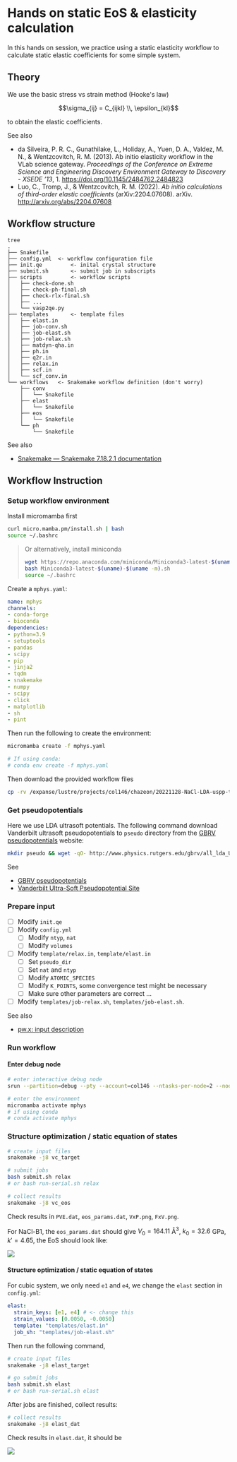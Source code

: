 # Hands on static EoS & elasticity calculation

In this hands on session, we practice using a static elasticity workflow to calculate static elastic coefficients for some simple system.

## Theory

We use the basic stress vs strain method (Hooke's law)

$$\sigma_{ij} = C_{ijkl} \\, \epsilon_{kl}$$

to obtain the elastic coefficients.

See also

- da Silveira, P. R. C., Gunathilake, L., Holiday, A., Yuen, D. A., Valdez, M. N., & Wentzcovitch, R. M. (2013). Ab initio elasticity workflow in the VLab science gateway. *Proceedings of the Conference on Extreme Science and Engineering Discovery Environment Gateway to Discovery - XSEDE ’13*, 1. https://doi.org/10.1145/2484762.2484823
- Luo, C., Tromp, J., & Wentzcovitch, R. M. (2022). *Ab initio calculations of third-order elastic coefficients* (arXiv:2204.07608). arXiv. http://arxiv.org/abs/2204.07608

## Workflow structure

```
tree
.
├── Snakefile
├── config.yml 	<- workflow configuration file
├── init.qe			<- inital crystal structure
├── submit.sh		<- submit job in subscripts
├── scripts			<- workflow scripts
│   ├── check-done.sh
│   ├── check-ph-final.sh
│   ├── check-rlx-final.sh
│   ├── ...
│   └── vasp2qe.py
├── templates		<- template files
│   ├── elast.in
│   ├── job-conv.sh
│   ├── job-elast.sh
│   ├── job-relax.sh
│   ├── matdyn-qha.in
│   ├── ph.in
│   ├── q2r.in
│   ├── relax.in
│   ├── scf.in
│   └── scf_conv.in
└── workflows 	<- Snakemake workflow definition (don't worry) 
    ├── conv
    │   └── Snakefile
    ├── elast
    │   └── Snakefile
    ├── eos
    │   └── Snakefile
    └── ph
        └── Snakefile
```

See also

- [Snakemake — Snakemake 7.18.2.1 documentation](https://snakemake.readthedocs.io/en/stable/)

## Workflow Instruction

### Setup workflow environment

Install micromamba first

```bash
curl micro.mamba.pm/install.sh | bash
source ~/.bashrc
```

> Or alternatively, install miniconda
> 
> ```bash
> wget https://repo.anaconda.com/miniconda/Miniconda3-latest-$(uname)-$(uname -m).sh
> bash Miniconda3-latest-$(uname)-$(uname -m).sh
> source ~/.bashrc
> ```

Create a `mphys.yaml`:

```yaml
name: mphys
channels:
- conda-forge
- bioconda
dependencies:
- python=3.9
- setuptools
- pandas
- scipy
- pip
- jinja2
- tqdm
- snakemake
- numpy
- scipy
- click
- matplotlib
- sh
- pint
```

Then run the following to create the environment:

```bash
micromamba create -f mphys.yaml

# If using conda:
# conda env create -f mphys.yaml
```

Then download the provided workflow files

````bash
cp -rv /expanse/lustre/projects/col146/chazeon/20221128-NaCl-LDA-uspp-template .
````

### Get pseudopotentials

Here we use LDA ultrasoft potentials. The following command download Vanderbilt ultrasoft pseudopotentials to `pseudo` directory from the [GBRV pseudopotentials](http://www.physics.rutgers.edu/gbrv/) website:

```bash
mkdir pseudo && wget -qO- http://www.physics.rutgers.edu/gbrv/all_lda_UPF_v1.5.tar.gz | tar -xzv -C pseudo
```

See

- [GBRV pseudopotentials](http://www.physics.rutgers.edu/gbrv/)
- [Vanderbilt Ultra-Soft Pseudopotential Site](http://www.physics.rutgers.edu/~dhv/uspp/index.html)

### Prepare input

- [ ] Modify `init.qe`
- [ ] Modify `config.yml`
  - [ ] Modify `ntyp`, `nat`
  - [ ] Modify `volumes`
- [ ] Modify `template/relax.in`, `template/elast.in`
  - [ ] Set `pseudo_dir`
  - [ ] Set `nat` and `ntyp`
  - [ ] Modify `ATOMIC_SPECIES`
  - [ ] Modify `K_POINTS`, some convergence test might be necessary
  - [ ] Make sure other parameters are correct ...
- [ ] Modify `templates/job-relax.sh`, `templates/job-elast.sh`.

See also

- [pw.x: input description](https://www.quantum-espresso.org/Doc/INPUT_PW.html)

### Run workflow

#### Enter debug node

```bash
# enter interactive debug node
srun --partition=debug --pty --account=col146 --ntasks-per-node=2 --nodes=1 --mem=96G -t 00:30:00 --wait=0 --export=ALL /bin/bash

# enter the environment
micromamba activate mphys
# if using conda
# conda activate mphys
```

### Structure optimization / static equation of states

```bash
# create input files
snakemake -j8 vc_target

# submit jobs
bash submit.sh relax
# or bash run-serial.sh relax

# collect results
snakemake -j8 vc_eos
```

Check results in `PVE.dat`, `eos_params.dat`,  `VxP.png`, `FxV.png`.

For NaCl-B1, the `eos_params.dat` should give $V_0 = 164.11$ Å$^3$,  $k_0 = 32.6$ GPa, $k' = 4.65$, the EoS should look like:

![](./attachments/NaCl-B1-VxP.png)

#### Structure optimization / static equation of states

For cubic system, we only need `e1` and `e4`, we change the `elast` section in `config.yml`:

```yaml
elast:
  strain_keys: [e1, e4] # <- change this
  strain_values: [0.0050, -0.0050]
  template: "templates/elast.in"
  job_sh: "templates/job-elast.sh"
```

Then run the following command, 

```bash
# create input files
snakemake -j8 elast_target

# go submit jobs
bash submit.sh elast
# or bash run-serial.sh elast
```

After jobs are finished, collect results:

```bash
# collect results
snakemake -j8 elast_dat
```

Check results in `elast.dat`, it should be

![](./attachments/NaCl-B1-Cij.png)
